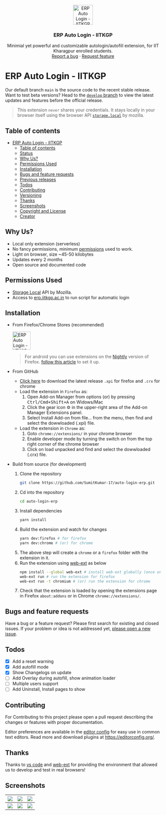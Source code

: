 <p align="center">
    <img src="./src/assets/images/ext_icon.png" alt="ERP Auto Login - IITKGP logo" width="64" height="64">
  </a>
</p>

<h3 align="center">ERP Auto Login - IITKGP</h3>

<p align="center">
  Minimial yet powerful and customizable autologin/autofill extension, for IIT Kharagpur enrolled students.
  <br>
  <a href="https://github.com/SumitKumar-17/auto-login-erp/issues">Report a bug</a>
  ·
  <a href="https://github.com/SumitKumar-17/auto-login-erp/issues">Request feature</a>
</p>


# ERP Auto Login - IITKGP

Our default branch `main` is the source code to the recent stable release. Want to test beta versions? Head to the [`develop` branch](https://github.com/SumitKumar-17/auto-login-erp/tree/develop) to view the latest updates and features before the official release.

> This extension `never` shares your credentials. It stays locally in your browser itself using the browser API [`storage.local`](https://developer.mozilla.org/en-US/Add-ons/WebExtensions/API/storage/local) by mozilla.

## Table of contents

- [ERP Auto Login - IITKGP](#erp-auto-login---iitkgp)
  - [Table of contents](#table-of-contents)
  - [Status](#status)
  - [Why Us?](#why-us)
  - [Permissions Used](#permissions-used)
  - [Installation](#installation)
  - [Bugs and feature requests](#bugs-and-feature-requests)
  - [Previous releases](#previous-releases)
  - [Todos](#todos)
  - [Contributing](#contributing)
  - [Versioning](#versioning)
  - [Thanks](#thanks)
  - [Screenshots](#screenshots)
  - [Copyright and License](#copyright-and-license)
  - [Creator](#creator)

## Why Us?

- Local only extension (serverless)
- No fancy permissions, minimum [permissions](#permissions-used) used to work.
- Light on browser, size ~45-50 kilobytes
- Updates every 2 months
- Open source and documented code

## Permissions Used

- [Storage Local](https://developer.mozilla.org/en-US/Add-ons/WebExtensions/API/storage/local) API by Mozilla.
- Access to [erp.iitkgp.ac.in](https://erp.iitkgp.ac.in) to run script for automatic login

## Installation

- From Firefox/Chrome Stores (recommended)
  <p align="left">
      <a href="https://addons.mozilla.org/en-US/firefox/addon/erp-auto-login-iitkgp/">
          <img src="https://blog.mozilla.org/addons/files/2020/04/get-the-addon-fx-apr-2020.svg" alt="ERP Auto Login - IITKGP logo" height="58">
      </a>
  </p>

  > For android you can use extensions on the [Nightly](https://play.google.com/store/apps/details?id=org.mozilla.fenix&hl=en&gl=US) version of Firefox. [follow this article](https://blog.mozilla.org/addons/2020/09/29/expanded-extension-support-in-firefox-for-android-nightly/) to set it up.

- From GitHub

  - [Click here](https://github.com/SumitKumar-17/auto-login-erp/releases) to download the latest release `.xpi` for firefox and `.crx` for chrome
  - Load the extension in `Firefox` as:
    1. Open Add-on Manager from options (or) by pressing <kbd>Ctrl/Cmd+Shift+A</kbd> on Widows/Mac
    2. Click the gear icon ⚙️ in the upper-right area of the Add-on Manager Extensions panel.
    3. Select Install Add-on from file... from the menu, then find and select the dowwloaded (.xpi) file.
  - Load the extension in `Chrome` as:
    1. Goto `chrome://extensions/` in your chrome browser
    2. Enable developer mode by turning the switch on from the top right corner of the chrome browser
    3. Click on load unpacked and find and select the dowwloaded (.crx) file.

- Build from source (for development)

  1. Clone the repository
     ```bash
     git clone https://github.com/SumitKumar-17/auto-login-erp.git
     ```
  2. Cd into the repository
     ```bash
     cd auto-login-erp
     ```
  3. Install dependencies
     ```bash
     yarn install
     ```
  4. Build the extension and watch for changes
     ```bash
     yarn dev:firefox # for firefox
     yarn dev:chrome # (or) for chrome
     ```
  5. The above step will create a `chrome` or a `firefox` folder with the extension in it.
  6. Run the extension using [web-ext](https://extensionworkshop.com/documentation/develop/getting-started-with-web-ext/) as below
     ```bash
     npm install --global web-ext # install web-ext globally (once only)
     web-ext run # run the extension for firefox
     web-ext run -t chromium # (or) run the extension for chrome
     ```
  7. Check that the extension is loaded by opening the extensions page in Firefox `about:addons` or in Chrome `chrome://extensions/`.

## Bugs and feature requests

Have a bug or a feature request? Please first search for existing and closed issues. If your problem or idea is not addressed yet, [please open a new issue](https://github.com/SumitKumar-17/auto-login-erp/issues/new).

## Todos

- [x] Add a reset warning
- [x] Add autofill mode
- [x] Show Changelogs on update
- [ ] Add Overlay during autofill, show animation loader
- [ ] Multiple users support
- [ ] Add Uninstall, Install pages to show

## Contributing

For Contributing to this project please open a pull request describing the changes or features with proper documentation.

Editor preferences are available in the [editor config](https://github.com/SumitKumar-17/auto-login-erp/blob/main/.editorconfig) for easy use in common text editors. Read more and download plugins at <https://editorconfig.org/>.

## Thanks

Thanks to [vs code](https://code.visualstudio.com/) and [web-ext](https://www.npmjs.com/package/web-ext) for providing the environment that allowed us to develop and test in real browsers!

## Screenshots

| ![](</screenshots/chrome-extension___hianmedhblomknonbbmalncjjffdligl_pages_Popup_index.html%20(1).png>) | ![](</screenshots/chrome-extension___hianmedhblomknonbbmalncjjffdligl_pages_Popup_index.html%20(7).png>) | ![](</screenshots/chrome-extension___hianmedhblomknonbbmalncjjffdligl_pages_Popup_index.html%20(2).png>) |
| -------------------------------------------------------------------------------------------------------- | -------------------------------------------------------------------------------------------------------- | -------------------------------------------------------------------------------------------------------- |
| ![](</screenshots/chrome-extension___hianmedhblomknonbbmalncjjffdligl_pages_Popup_index.html%20(5).png>) | ![](</screenshots/chrome-extension___hianmedhblomknonbbmalncjjffdligl_pages_Popup_index.html%20(4).png>) | ![](</screenshots/chrome-extension___hianmedhblomknonbbmalncjjffdligl_pages_Popup_index.html%20(3).png>) |
